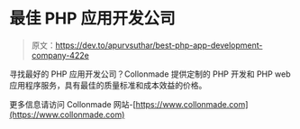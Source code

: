 # 最佳 PHP 应用开发公司

> 原文：<https://dev.to/apurvsuthar/best-php-app-development-company-422e>

寻找最好的 PHP 应用开发公司？Collonmade 提供定制的 PHP 开发和 PHP web 应用程序服务，具有最佳的质量标准和成本效益的价格。

更多信息请访问 Collonmade 网站-[https://www.collonmade.com](https://www.collonmade.com)